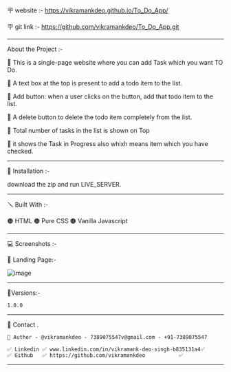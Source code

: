 🪧 website :- https://vikramankdeo.github.io/To_Do_App/

🪧 git link :- https://github.com/vikramankdeo/To_Do_App.git



---
About the Project :-

🔴 This is a single-page website where you can add Task which you want TO Do.

🔴 A text box at the top is present to add a todo item to the list.

🔴 Add button: when a user clicks on the button, add that todo item to the list.

🔴 A delete button to delete the todo item completely from the list.

🔴 Total number of tasks in the list is shown on Top 

🔴 it shows the Task in Progress also whixh means item which you have checked.




---

📐 Installation :-

download the zip and run LIVE_SERVER.

---

🪛 Built With :-

🟠 HTML
🟠 Pure CSS
🟠 Vanilla Javascript

---

💻 Screenshots :-

🔴 Landing Page:-

![image](https://github.com/vikramankdeo/To_Do_App/assets/144257125/fdfaf5f1-dd9d-4621-b24f-c129629e2d48)




---

🚦Versions:-

    1.0.0

---

🙎 Contact .

    🔗 Author - @vikramankdeo - 7389075547v@gmail.com - +91-7389075547

    ✅ Linkedin ✅ www.linkedin.com/in/vikramank-deo-singh-b835131a4✅
    ✅ Github   ✅ https://github.com/vikramankdeo           ✅

---
